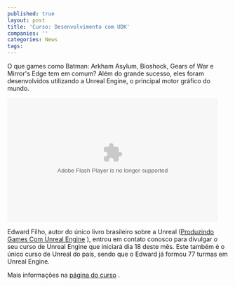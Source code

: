 ```yaml
---
published: true
layout: post
title: 'Curso: Desenvolvimento com UDK'
companies: ''
categories: News
tags: 
---
```

O que games como Batman: Arkham Asylum, Bioshock, Gears of War e Mirror's Edge tem em comum? Al&#233;m do grande sucesso, eles foram desenvolvidos utilizando a Unreal Engine, o principal motor gr&#225;fico do mundo.
 
<object classid="clsid:d27cdb6e-ae6d-11cf-96b8-444553540000" width="480" height="283" codebase="http://download.macromedia.com/pub/shockwave/cabs/flash/swflash.cab#version=6,0,40,0"><param name="id" value="csSWF" /><param name="name" value="csSWF" /><param name="align" value="middle" /><param name="quality" value="best" /><param name="bgcolor" value="#1a1a1a" /><param name="allowfullscreen" value="true" /><param name="scale" value="showall" /><param name="allowscriptaccess" value="always" /><param name="flashvars" value="autostart=false&thumb=FirstFrame.png&thumbscale=45&color=0x1A1A1A,0x1A1A1A" /><param name="src" value="http://udco.unidev.com.br/cursos/UDK/splash/previewvideo_controller.swf" /><embed id="csSWF" type="application/x-shockwave-flash" width="480" height="283" src="http://udco.unidev.com.br/cursos/UDK/splash/previewvideo_controller.swf" flashvars="autostart=false&thumb=FirstFrame.png&thumbscale=45&color=0x1A1A1A,0x1A1A1A" allowscriptaccess="always" scale="showall" allowfullscreen="true" bgcolor="#1a1a1a" quality="best" align="middle" name="csSWF" /></object>
 
Edward Filho, autor do &#250;nico livro brasileiro sobre a Unreal (<a href="http://www.livrariacultura.com.br/scripts/cultura/resenha/resenha.asp?nitem=5086409&sid=20127129212225380168595539&k5=10DF5059&uid)" target="_blank">Produzindo Games Com Unreal Engine</a>
), entrou em contato conosco para divulgar o seu curso de Unreal Engine que iniciar&#225; dia 18 deste m&#234;s. Este tamb&#233;m &#233; o &#250;nico curso de Unreal do pa&#237;s, sendo que o Edward j&#225; formou 77 turmas em Unreal Engine.
 
Mais informa&#231;&#245;es na <a href="http://udco.unidev.com.br/cursos/UDK/splash/splash.html" target="_blank">p&#225;gina do curso</a>
.
